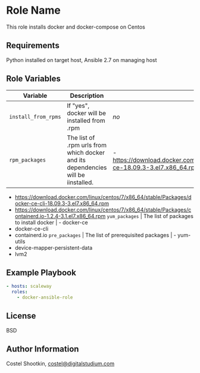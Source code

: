 Role Name
=========

This role installs docker and docker-compose on Centos

Requirements
------------

Python installed on target host, Ansible 2.7 on managing host

Role Variables
--------------

Variable | Description | Default value
--- | --- | ---
`install_from_rpms` | If "yes", docker will be installed from .rpm | *no* 
`rpm_packages` | The list of .rpm urls from which docker and its dependencies will be iinstalled. | - https://download.docker.com/linux/centos/7/x86_64/stable/Packages/docker-ce-18.09.3-3.el7.x86_64.rpm
- https://download.docker.com/linux/centos/7/x86_64/stable/Packages/docker-ce-cli-18.09.3-3.el7.x86_64.rpm
- https://download.docker.com/linux/centos/7/x86_64/stable/Packages/containerd.io-1.2.4-3.1.el7.x86_64.rpm
`yum_packages` | The list of packages to install docker | - docker-ce
- docker-ce-cli
- containerd.io
`pre_packages` | The list of prerequisited packages | - yum-utils
- device-mapper-persistent-data
- lvm2

Example Playbook
----------------

```yaml
- hosts: scaleway
  roles:
    - docker-ansible-role
```

License
-------

BSD

Author Information
------------------

Costel Shootkin, costel@digitalstudium.com
